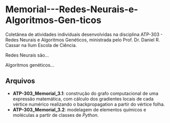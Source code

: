 # Memorial---Redes-Neurais-e-Algoritmos-Gen-ticos
Coletânea de atividades individuais desenvolvidas na disciplina ATP-303 - Redes Neurais e Algoritmos Genéticos, ministrada pelo Prof. Dr. Daniel R. Cassar na Ilum Escola de Ciência.

Redes Neurais são...

Algoritmos genéticos...

## Arquivos
* **ATP-303_Memorial_3.1**: construção do grafo computacional de uma expressão matemática, com cálculo dos gradientes locais de cada vértice numérico realizando o backpropagation a partir do vértice folha.
* **ATP-303_Memorial_3.2**: modelagem de elementos químicos e moléculas a partir de classes de *Python*.
